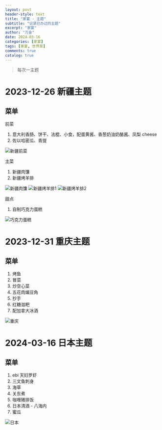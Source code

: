 ```yaml
---
layout: post
header-style: text
title: "家宴 - 主题"
subtitle: "记录已办过的主题"
excerpt: "家宴"
author: "万金"
date: 2024-03-16
categories: [家宴]
tags: [家宴, 世界菜]
comments: true
catalog: true
---
```


> 每次一主题

# 2023-12-26 新疆主题

## 菜单

前菜

1. 意大利香肠、饼干、法棍、小食，配蛋黄酱、香葱奶油奶酪酱、凤梨 cheese
2. 佐以哈密瓜、青提

![新疆前菜](/img/in-post/家宴/新疆/前菜.jpg)

主菜

1. 新疆肉馕
2. 新疆烤羊排

![新疆肉馕](/img/in-post/家宴/新疆/肉馕.jpg)
![新疆烤羊排1](/img/in-post/家宴/新疆/羊排1.jpg)
![新疆烤羊排2](/img/in-post/家宴/新疆/羊排2.jpg)

甜点

1. 自制巧克力蛋糕

![巧克力蛋糕](/img/in-post/家宴/新疆/巧克力蛋糕.jpg)

# 2023-12-31 重庆主题

## 菜单

1. 烤鱼
2. 冒菜
3. 炒空心菜
4. 五花肉煸豆角
5. 抄手
6. 红糖滋粑
7. 配加拿大冰酒

![重庆](/img/in-post/家宴/重庆/重庆.jpg)

# 2024-03-16 日本主题

## 菜单

1. ebi 天妇罗虾
2. 三文鱼刺身
3. 海草
4. 关东煮
5. 咖喱猪排饭
6. 日本清酒 - 八海内
7. 蜜瓜

![日本](/img/in-post/家宴/日本/日本.JPG)